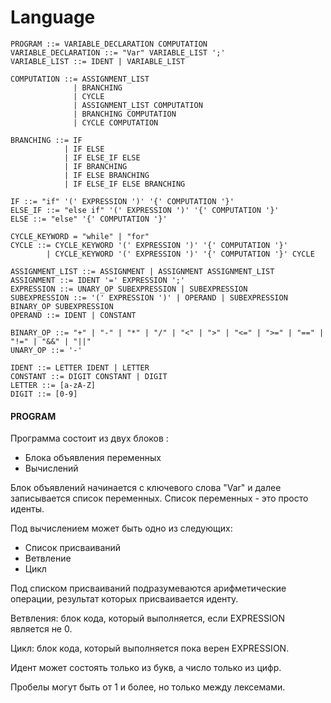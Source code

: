 # Language

```
PROGRAM ::= VARIABLE_DECLARATION COMPUTATION
VARIABLE_DECLARATION ::= "Var" VARIABLE_LIST ';'
VARIABLE_LIST ::= IDENT | VARIABLE_LIST

COMPUTATION ::= ASSIGNMENT_LIST 
              | BRANCHING 
              | CYCLE
              | ASSIGNMENT_LIST COMPUTATION
              | BRANCHING COMPUTATION
              | CYCLE COMPUTATION

BRANCHING ::= IF 
            | IF ELSE 
            | IF ELSE_IF ELSE
            | IF BRANCHING
            | IF ELSE BRANCHING
            | IF ELSE_IF ELSE BRANCHING

IF ::= "if" '(' EXPRESSION ')' '{' COMPUTATION '}' 
ELSE_IF ::= "else if" '(' EXPRESSION ')' '{' COMPUTATION '}'
ELSE ::= "else" '{' COMPUTATION '}'

CYCLE_KEYWORD = "while" | "for"
CYCLE ::= CYCLE_KEYWORD '(' EXPRESSION ')' '{' COMPUTATION '}' 
        | CYCLE_KEYWORD '(' EXPRESSION ')' '{' COMPUTATION '}' CYCLE

ASSIGNMENT_LIST ::= ASSIGNMENT | ASSIGNMENT ASSIGNMENT_LIST
ASSIGNMENT ::= IDENT '=' EXPRESSION ';'
EXPRESSION ::= UNARY_OP SUBEXPRESSION | SUBEXPRESSION
SUBEXPRESSION ::= '(' EXPRESSION ')' | OPERAND | SUBEXPRESSION BINARY_OP SUBEXPRESSION
OPERAND ::= IDENT | CONSTANT

BINARY_OP ::= "+" | "-" | "*" | "/" | "<" | ">" | "<=" | ">=" | "==" | "!=" | "&&" | "||"
UNARY_OP ::= '-'

IDENT ::= LETTER IDENT | LETTER
CONSTANT ::= DIGIT CONSTANT | DIGIT
LETTER ::= [a-zA-Z]
DIGIT ::= [0-9]
```

#### PROGRAM 
Программа состоит из двух блоков :
* Блока объявления переменных 
* Вычислений

Блок объявлений начинается с ключевого слова "Var" и далее записывается список переменных. Список переменных - это просто иденты.

Под вычислением может быть одно из следующих:
 * Список присваиваний
 * Ветвление
 * Цикл

Под списком присваиваний подразумеваются арифметические операции, результат которых присваивается иденту.

Ветвления: блок кода, который выполняется, если EXPRESSION является не 0.

Цикл: блок кода, который выполняется пока верен EXPRESSION.

Идент может состоять только из букв, а число только из цифр.

Пробелы могут быть от 1 и более, но только между лексемами.
